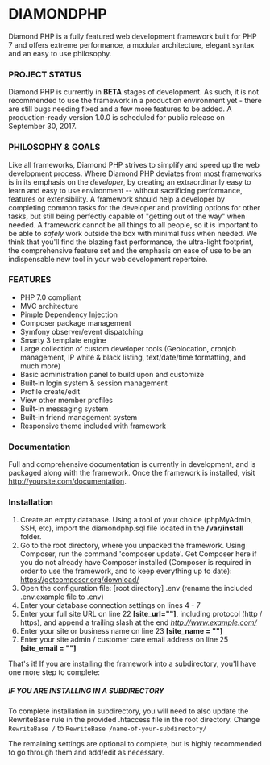 DIAMONDPHP
=============
Diamond PHP is a fully featured web development framework built for PHP 7 and offers extreme performance, a modular architecture, elegant syntax and an easy to use philosophy.

### PROJECT STATUS
Diamond PHP is currently in **BETA** stages of development. As such, it is not recommended to use the framework in a production environment yet - there are still bugs needing fixed and a few more features to be added.
A production-ready version 1.0.0 is scheduled for public release on September 30, 2017.

### PHILOSOPHY & GOALS
Like all frameworks, Diamond PHP strives to simplify and speed up the web development process. Where Diamond PHP deviates from most frameworks
is in its emphasis on the *developer*, by creating an extraordinarily easy to learn and easy to use environment -- without sacrificing performance,
features or extensibility. A framework should help a developer by completing common tasks for the developer and providing options for other tasks,
but still being perfectly capable of "getting out of the way" when needed. A framework cannot be all things to all people, so it is important to be
able to *safely* work outside the box with minimal fuss when needed.
We think that you'll find the blazing fast performance, the ultra-light footprint, the comprehensive feature set and the emphasis on ease of use 
to be an indispensable new tool in your web development repertoire.

### FEATURES
* PHP 7.0 compliant
* MVC architecture
* Pimple Dependency Injection
* Composer package management
* Symfony observer/event dispatching
* Smarty 3 template engine
* Large collection of custom developer tools (Geolocation, cronjob management, IP white & black listing, text/date/time formatting, and much more)
* Basic administration panel to build upon and customize
* Built-in login system & session management
* Profile create/edit
* View other member profiles
* Built-in messaging system
* Built-in friend management system
* Responsive theme included with framework

### Documentation
Full and comprehensive documentation is currently in development, and is packaged along with the framework. Once the framework is installed, visit http://yoursite.com/documentation.

### Installation
1. Create an empty database. Using a tool of your choice (phpMyAdmin, SSH, etc), import the diamondphp.sql file located in the **/var/install** folder.
2. Go to the root directory, where you unpacked the framework. Using Composer, run the command 'composer update'. Get Composer here if you do not already have Composer installed (Composer is required in order to use the framework, and to keep everything up to date): https://getcomposer.org/download/
3. Open the configuration file: [root directory] .env (rename the included .env.example file to .env)
4. Enter your database connection settings on lines 4 - 7
5. Enter your full site URL on line 22 **[site_url=""]**, including protocol (http / https), and append a trailing slash at the end
   *http://www.example.com/*
6. Enter your site or business name on line 23 **[site_name = ""]**
7. Enter your site admin / customer care email address on line 25 **[site_email = ""]**

That's it! If you are installing the framework into a subdirectory, you'll have one more step to complete:

##### IF YOU ARE INSTALLING IN A SUBDIRECTORY
To complete installation in subdirectory, you will need to also update the RewriteBase rule in the provided .htaccess file in the root directory.  Change `RewriteBase /` to `RewriteBase /name-of-your-subdirectory/`


The remaining settings are optional to complete, but is highly recommended to go through them and add/edit as necessary.
